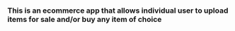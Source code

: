 ### This is an ecommerce app that allows individual user to upload items for sale and/or buy any item of choice
